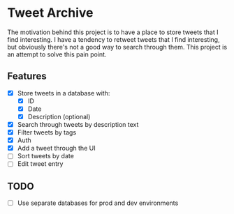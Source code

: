 # Tweet Archive

The motivation behind this project is to have a place to store tweets that I find interesting. I have a tendency to retweet tweets that I find interesting, but obviously there's not a good way to search through them. This project is an attempt to solve this pain point.

## Features

- [x] Store tweets in a database with:
  - [x] ID
  - [x] Date
  - [x] Description (optional)
- [x] Search through tweets by description text
- [x] Filter tweets by tags
- [x] Auth
- [x] Add a tweet through the UI
- [ ] Sort tweets by date
- [ ] Edit tweet entry

## TODO

- [ ] Use separate databases for prod and dev environments
